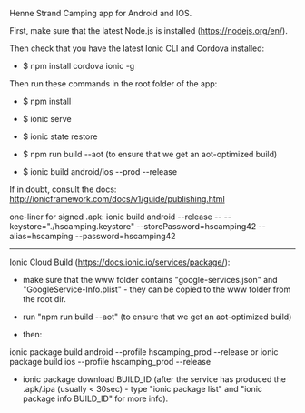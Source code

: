 Henne Strand Camping app for Android and IOS.

First, make sure that the latest Node.js is installed (https://nodejs.org/en/).

Then check that you have the latest Ionic CLI and Cordova installed:

- $ npm install cordova ionic -g

Then run these commands in the root folder of the app:

- $ npm install
- $ ionic serve
- $ ionic state restore

- $ npm run build --aot (to ensure that we get an aot-optimized build)
- $ ionic build android/ios --prod --release

If in doubt, consult the docs: http://ionicframework.com/docs/v1/guide/publishing.html

one-liner for signed .apk:
ionic build android --release -- --keystore="./hscamping.keystore" --storePassword=hscamping42 --alias=hscamping --password=hscamping42

----

Ionic Cloud Build (https://docs.ionic.io/services/package/):

- make sure that the www folder contains "google-services.json" and "GoogleService-Info.plist" - they can be copied to the www folder from the root dir.

- run "npm run build --aot" (to ensure that we get an aot-optimized build)

- then:

ionic package build android --profile hscamping_prod --release
or
ionic package build ios --profile hscamping_prod --release

- ionic package download BUILD_ID (after the service has produced the .apk/.ipa (usually < 30sec) - type "ionic package list" and
"ionic package info BUILD_ID" for more info).